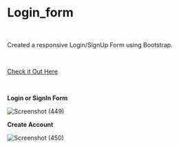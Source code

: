 # Login_form

<br>

Created a responsive Login/SignUp Form using Bootstrap.

<br>

[Check it Out Here](https://kirti-gupta12.github.io/Login_form/)

<br>

**Login or SignIn Form**

![Screenshot (449)](https://user-images.githubusercontent.com/87939523/186518175-67a19cc4-7352-472b-a756-f3fb2e5ebcd7.png)

**Create Account**

![Screenshot (450)](https://user-images.githubusercontent.com/87939523/186518454-e1e3c965-6462-4520-a75a-12ef07a25d7d.png)
